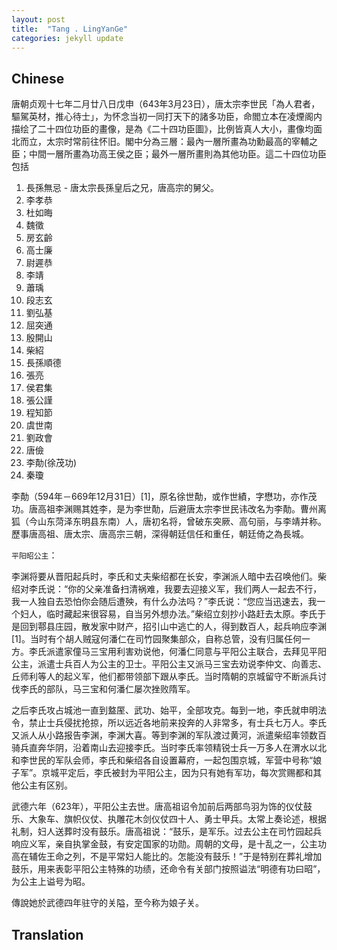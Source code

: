 ```yaml
---
layout: post
title:  "Tang . LingYanGe"
categories: jekyll update
---
```


## Chinese

唐朝贞观十七年二月廿八日戊申（643年3月23日），唐太宗李世民「為人君者，驅駕英材，推心待士」，为怀念当初一同打天下的諸多功臣，命閻立本在凌煙阁内描绘了二十四位功臣的畫像，是為《二十四功臣圖》，比例皆真人大小，畫像均面北而立，太宗时常前往怀旧。閣中分為三層：最內一層所畫為功勳最高的宰輔之臣；中間一層所畫為功高王侯之臣；最外一層所畫則為其他功臣。這二十四位功臣包括

1. 長孫無忌  - 唐太宗長孫皇后之兄，唐高宗的舅父。 
2. 李孝恭
3. 杜如晦
4. 魏徵
5. 房玄齡
6. 高士廉
7. 尉遲恭
8. 李靖
9. 蕭瑀
10. 段志玄
11. 劉弘基
12. 屈突通
13. 殷開山
14. 柴紹
15. 長孫順德
16. 張亮
17. 侯君集
18. 張公謹
19. 程知節
20. 虞世南
21. 劉政會
22. 唐儉
23. 李勣(徐茂功)
24. 秦瓊



李勣（594年－669年12月31日）[1]，原名徐世勣，或作世績，字懋功，亦作茂功。唐高祖李渊赐其姓李，是为李世勣，后避唐太宗李世民讳改名为李勣。曹州离狐（今山东菏泽东明县东南）人，唐初名将，曾破东突厥、高句丽，与李靖并称。歷事唐高祖、唐太宗、唐高宗三朝，深得朝廷信任和重任，朝廷倚之為長城。 

`平阳昭公主`：

李渊将要从晋阳起兵时，李氏和丈夫柴绍都在长安，李渊派人暗中去召唤他们。柴绍对李氏说：“你的父亲准备扫清祸难，我要去迎接义军，我们两人一起去不行，我一人独自去恐怕你会随后遭殃，有什么办法吗？”李氏说：“您应当迅速去，我一个妇人，临时藏起来很容易，自当另外想办法。”柴绍立刻抄小路赶去太原。李氏于是回到鄠县庄园，散发家中财产，招引山中逃亡的人，得到数百人，起兵响应李渊[1]。当时有个胡人贼寇何潘仁在司竹园聚集部众，自称总管，没有归属任何一方。李氏派遣家僮马三宝用利害劝说他，何潘仁同意与平阳公主联合，去拜见平阳公主，派遣士兵百人为公主的卫士。平阳公主又派马三宝去劝说李仲文、向善志、丘师利等人的起义军，他们都带领部下跟从李氏。当时隋朝的京城留守不断派兵讨伐李氏的部队，马三宝和何潘仁屡次挫败隋军。

之后李氏攻占城池一直到盩厔、武功、始平，全部攻克。每到一地，李氏就申明法令，禁止士兵侵扰抢掠，所以远近各地前来投奔的人非常多，有士兵七万人。李氏又派人从小路报告李渊，李渊大喜。等到李渊的军队渡过黄河，派遣柴绍率领数百骑兵直奔华阴，沿着南山去迎接李氏。当时李氏率领精锐士兵一万多人在渭水以北和李世民的军队会师，李氏和柴绍各自设置幕府，一起包围京城，军营中号称“娘子军”。京城平定后，李氏被封为平阳公主，因为只有她有军功，每次赏赐都和其他公主有区别。

武德六年（623年），平阳公主去世。唐高祖诏令加前后两部鸟羽为饰的仪仗鼓乐、大象车、旗帜仪仗、执雕花木剑仪仗四十人、勇士甲兵。太常上奏论述，根据礼制，妇人送葬时没有鼓乐。唐高祖说：“鼓乐，是军乐。过去公主在司竹园起兵响应义军，亲自执掌金鼓，有安定国家的功勋。周朝的文母，是十乱之一，公主功高在辅佐王命之列，不是平常妇人能比的。怎能没有鼓乐！”于是特别在葬礼增加鼓乐，用来表彰平阳公主特殊的功绩，还命令有关部门按照谥法“明德有功曰昭”，为公主上谥号为昭。

傳說她於武德四年驻守的关隘，至今称为娘子关。


## Translation
